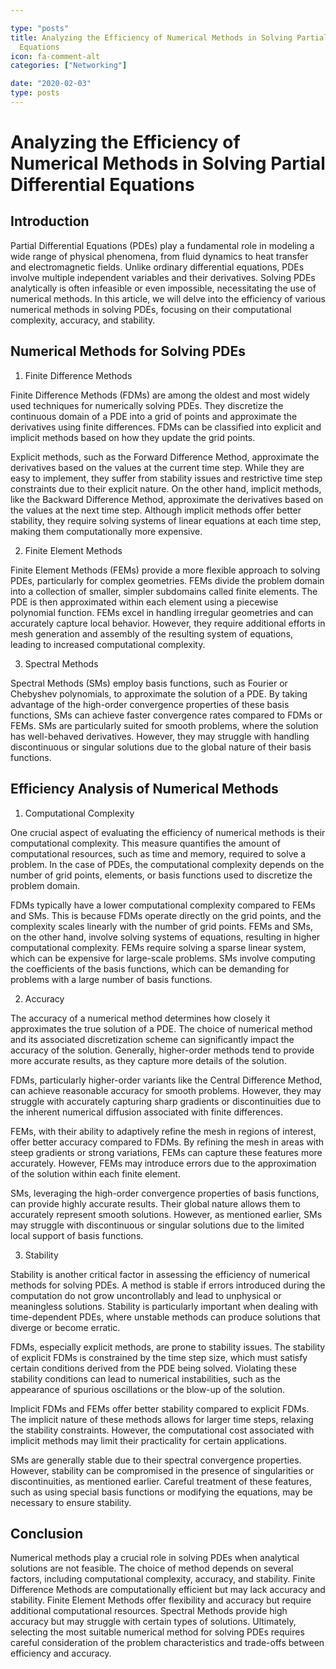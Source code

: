```yaml
---

type: "posts"
title: Analyzing the Efficiency of Numerical Methods in Solving Partial Differential
  Equations
icon: fa-comment-alt
categories: ["Networking"]

date: "2020-02-03"
type: posts
---
```





# Analyzing the Efficiency of Numerical Methods in Solving Partial Differential Equations

## Introduction

Partial Differential Equations (PDEs) play a fundamental role in modeling a wide range of physical phenomena, from fluid dynamics to heat transfer and electromagnetic fields. Unlike ordinary differential equations, PDEs involve multiple independent variables and their derivatives. Solving PDEs analytically is often infeasible or even impossible, necessitating the use of numerical methods. In this article, we will delve into the efficiency of various numerical methods in solving PDEs, focusing on their computational complexity, accuracy, and stability.

## Numerical Methods for Solving PDEs

1. Finite Difference Methods

Finite Difference Methods (FDMs) are among the oldest and most widely used techniques for numerically solving PDEs. They discretize the continuous domain of a PDE into a grid of points and approximate the derivatives using finite differences. FDMs can be classified into explicit and implicit methods based on how they update the grid points.

Explicit methods, such as the Forward Difference Method, approximate the derivatives based on the values at the current time step. While they are easy to implement, they suffer from stability issues and restrictive time step constraints due to their explicit nature. On the other hand, implicit methods, like the Backward Difference Method, approximate the derivatives based on the values at the next time step. Although implicit methods offer better stability, they require solving systems of linear equations at each time step, making them computationally more expensive.

2. Finite Element Methods

Finite Element Methods (FEMs) provide a more flexible approach to solving PDEs, particularly for complex geometries. FEMs divide the problem domain into a collection of smaller, simpler subdomains called finite elements. The PDE is then approximated within each element using a piecewise polynomial function. FEMs excel in handling irregular geometries and can accurately capture local behavior. However, they require additional efforts in mesh generation and assembly of the resulting system of equations, leading to increased computational complexity.

3. Spectral Methods

Spectral Methods (SMs) employ basis functions, such as Fourier or Chebyshev polynomials, to approximate the solution of a PDE. By taking advantage of the high-order convergence properties of these basis functions, SMs can achieve faster convergence rates compared to FDMs or FEMs. SMs are particularly suited for smooth problems, where the solution has well-behaved derivatives. However, they may struggle with handling discontinuous or singular solutions due to the global nature of their basis functions.

## Efficiency Analysis of Numerical Methods

1. Computational Complexity

One crucial aspect of evaluating the efficiency of numerical methods is their computational complexity. This measure quantifies the amount of computational resources, such as time and memory, required to solve a problem. In the case of PDEs, the computational complexity depends on the number of grid points, elements, or basis functions used to discretize the problem domain.

FDMs typically have a lower computational complexity compared to FEMs and SMs. This is because FDMs operate directly on the grid points, and the complexity scales linearly with the number of grid points. FEMs and SMs, on the other hand, involve solving systems of equations, resulting in higher computational complexity. FEMs require solving a sparse linear system, which can be expensive for large-scale problems. SMs involve computing the coefficients of the basis functions, which can be demanding for problems with a large number of basis functions.

2. Accuracy

The accuracy of a numerical method determines how closely it approximates the true solution of a PDE. The choice of numerical method and its associated discretization scheme can significantly impact the accuracy of the solution. Generally, higher-order methods tend to provide more accurate results, as they capture more details of the solution.

FDMs, particularly higher-order variants like the Central Difference Method, can achieve reasonable accuracy for smooth problems. However, they may struggle with accurately capturing sharp gradients or discontinuities due to the inherent numerical diffusion associated with finite differences.

FEMs, with their ability to adaptively refine the mesh in regions of interest, offer better accuracy compared to FDMs. By refining the mesh in areas with steep gradients or strong variations, FEMs can capture these features more accurately. However, FEMs may introduce errors due to the approximation of the solution within each finite element.

SMs, leveraging the high-order convergence properties of basis functions, can provide highly accurate results. Their global nature allows them to accurately represent smooth solutions. However, as mentioned earlier, SMs may struggle with discontinuous or singular solutions due to the limited local support of basis functions.

3. Stability

Stability is another critical factor in assessing the efficiency of numerical methods for solving PDEs. A method is stable if errors introduced during the computation do not grow uncontrollably and lead to unphysical or meaningless solutions. Stability is particularly important when dealing with time-dependent PDEs, where unstable methods can produce solutions that diverge or become erratic.

FDMs, especially explicit methods, are prone to stability issues. The stability of explicit FDMs is constrained by the time step size, which must satisfy certain conditions derived from the PDE being solved. Violating these stability conditions can lead to numerical instabilities, such as the appearance of spurious oscillations or the blow-up of the solution.

Implicit FDMs and FEMs offer better stability compared to explicit FDMs. The implicit nature of these methods allows for larger time steps, relaxing the stability constraints. However, the computational cost associated with implicit methods may limit their practicality for certain applications.

SMs are generally stable due to their spectral convergence properties. However, stability can be compromised in the presence of singularities or discontinuities, as mentioned earlier. Careful treatment of these features, such as using special basis functions or modifying the equations, may be necessary to ensure stability.

## Conclusion

Numerical methods play a crucial role in solving PDEs when analytical solutions are not feasible. The choice of method depends on several factors, including computational complexity, accuracy, and stability. Finite Difference Methods are computationally efficient but may lack accuracy and stability. Finite Element Methods offer flexibility and accuracy but require additional computational resources. Spectral Methods provide high accuracy but may struggle with certain types of solutions. Ultimately, selecting the most suitable numerical method for solving PDEs requires careful consideration of the problem characteristics and trade-offs between efficiency and accuracy.